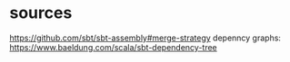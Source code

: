 # sources
https://github.com/sbt/sbt-assembly#merge-strategy
depenncy graphs: https://www.baeldung.com/scala/sbt-dependency-tree
